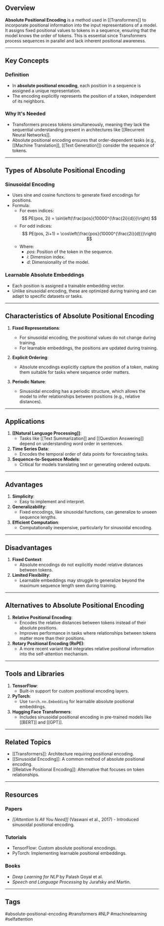 ## Overview
**Absolute Positional Encoding** is a method used in [[Transformers]] to incorporate positional information into the input representations of a model. It assigns fixed positional values to tokens in a sequence, ensuring that the model knows the order of tokens. This is essential since Transformers process sequences in parallel and lack inherent positional awareness.

---

## Key Concepts

### Definition
- In **absolute positional encoding**, each position in a sequence is assigned a unique representation.
- The encoding explicitly represents the position of a token, independent of its neighbors.

### Why It's Needed
- Transformers process tokens simultaneously, meaning they lack the sequential understanding present in architectures like [[Recurrent Neural Networks]].
- Absolute positional encoding ensures that order-dependent tasks (e.g., [[Machine Translation]], [[Text Generation]]) consider the sequence of tokens.

---

## Types of Absolute Positional Encoding

### Sinusoidal Encoding
- Uses sine and cosine functions to generate fixed encodings for positions.
- Formula:
  - For even indices:
    $$
    PE(pos, 2i) = \sin\left(\frac{pos}{10000^{\frac{2i}{d}}}\right)
    $$
  - For odd indices:
    $$
    PE(pos, 2i+1) = \cos\left(\frac{pos}{10000^{\frac{2i}{d}}}\right)
    $$
  - Where:
    - $pos$: Position of the token in the sequence.
    - $i$: Dimension index.
    - $d$: Dimensionality of the model.

### Learnable Absolute Embeddings
- Each position is assigned a trainable embedding vector.
- Unlike sinusoidal encoding, these are optimized during training and can adapt to specific datasets or tasks.

---

## Characteristics of Absolute Positional Encoding

1. **Fixed Representations**:
   - For sinusoidal encoding, the positional values do not change during training.
   - For learnable embeddings, the positions are updated during training.

2. **Explicit Ordering**:
   - Absolute encodings explicitly capture the position of a token, making them suitable for tasks where sequence order matters.

3. **Periodic Nature**:
   - Sinusoidal encoding has a periodic structure, which allows the model to infer relationships between positions (e.g., relative distances).

---

## Applications

1. **[[Natural Language Processing]]**:
   - Tasks like [[Text Summarization]] and [[Question Answering]] depend on understanding word order in sentences.
2. **Time Series Data**:
   - Encodes the temporal order of data points for forecasting tasks.
3. **Sequence-to-Sequence Models**:
   - Critical for models translating text or generating ordered outputs.

---

## Advantages

1. **Simplicity**:
   - Easy to implement and interpret.
2. **Generalizability**:
   - Fixed encodings, like sinusoidal functions, can generalize to unseen sequence lengths.
3. **Efficient Computation**:
   - Computationally inexpensive, particularly for sinusoidal encoding.

---

## Disadvantages

1. **Fixed Context**:
   - Absolute encodings do not explicitly model relative distances between tokens.
2. **Limited Flexibility**:
   - Learnable embeddings may struggle to generalize beyond the maximum sequence length seen during training.

---

## Alternatives to Absolute Positional Encoding

1. **Relative Positional Encoding**:
   - Encodes the relative distances between tokens instead of their absolute positions.
   - Improves performance in tasks where relationships between tokens matter more than their positions.
2. **Rotary Positional Encoding (RoPE)**:
   - A more recent variant that integrates relative positional information into the self-attention mechanism.

---

## Tools and Libraries

1. **TensorFlow**:
   - Built-in support for custom positional encoding layers.
2. **PyTorch**:
   - Use `torch.nn.Embedding` for learnable absolute positional embeddings.
3. **Hugging Face Transformers**:
   - Includes sinusoidal positional encoding in pre-trained models like [[BERT]] and [[GPT]].

---

## Related Topics

- [[Transformers]]: Architecture requiring positional encoding.
- [[Sinusoidal Encoding]]: A common method of absolute positional encoding.
- [[Relative Positional Encoding]]: Alternative that focuses on token relationships.

---

## Resources

### Papers
- *[[Attention Is All You Need]]* (Vaswani et al., 2017) - Introduced sinusoidal positional encoding.

### Tutorials
- TensorFlow: Custom absolute positional encodings.
- PyTorch: Implementing learnable positional embeddings.

### Books
- *Deep Learning for NLP* by Palash Goyal et al.
- *Speech and Language Processing* by Jurafsky and Martin.

---

## Tags
#absolute-positional-encoding #transformers #NLP #machinelearning #selfattention